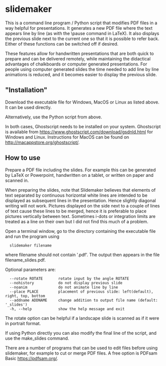 # slidemaker

This is a command line program / Python script that modifies PDF files in a way helpful for presentations. It generates a new PDF file where the text appears line by line (as with the \pause command in LaTeX). It also displays the previous slide next to the current one so that it is possible to refer back. Either of these functions can be switched off if desired.

These features allow for handwritten presentations that are both quick to prepare and can be delivered remotely, while maintaining the didactical advantages of chalkboards or computer generated presentations. For people using computer generated slides the time needed to add line by line animations is reduced, and it becomes easier to display the previous slide. 



## "Installation"

Download the executable file for Windows, MacOS or Linux as listed above. It can be used directly.

Alternatively, use the Python script from above. 

In both cases, Ghostscript needs to be installed on your system. Ghostscript is available from https://www.ghostscript.com/download/gsdnld.html for Windows and Linux. Instructions for MacOS can be found on http://macappstore.org/ghostscript/.



## How to use

Prepare a PDF file including the slides. For example this can be generated by LaTeX or Powerpoint, handwritten on a tablet, or written on paper and scanned in.

When preparing the slides, note that Slidemaker believes that elements of text separated by continuous horizontal white lines are intended to be displayed as subsequent lines in the presentation. Hence slightly diagonal writing will not work. Pictures displayed on the side next to a couple of lines of text cause these lines to be merged, hence it is preferable to place pictures vertically between text. Sometimes i-dots or integration limits are treated as a line on their own but I did not find this much of a problem.

Open a terminal window, go to the directory containing the executable file and run the program using

```
  slidemaker filename
```

where filename should not contain '.pdf'. The output then appears in the file filename_slides.pdf.

Optional parameters are:

```
  --rotate ROTATE       rotate input by the angle ROTATE
  --nohistory           do not display previous slide
  --noanim              do not animate line by line
  --place PLACE         placement of previous slide: left(default), right, top, bottom
  --addname ADDNAME     change addition to output file name (default: '_slides')
  -h, --help            show the help message and exit
```

The rotate option can be helpful if a landscape slide is scanned as if it were in portrait format.

If using Python directly you can also modify the final line of the script, and use the make_slides command.

There are a number of programs that can be used to edit files before using slidemaker, for example to cut or merge PDF files. A free option is PDFsam Basic https://pdfsam.org/.

